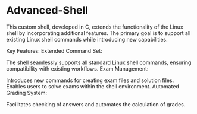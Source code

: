 # Advanced-Shell
This custom shell, developed in C, extends the functionality of the Linux shell by incorporating additional features. The primary goal is to support all existing Linux shell commands while introducing new capabilities.

Key Features:
Extended Command Set:

The shell seamlessly supports all standard Linux shell commands, ensuring compatibility with existing workflows.
Exam Management:

Introduces new commands for creating exam files and solution files.
Enables users to solve exams within the shell environment.
Automated Grading System:

Facilitates checking of answers and automates the calculation of grades.
